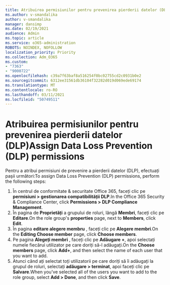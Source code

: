 ```yaml
---
title: Atribuirea permisiunilor pentru prevenirea pierderii datelor (DLP)
ms.author: v-smandalika
author: v-smandalika
manager: dansimp
ms.date: 02/19/2021
audience: Admin
ms.topic: article
ms.service: o365-administration
ROBOTS: NOINDEX, NOFOLLOW
localization_priority: Priority
ms.collection: Adm_O365
ms.custom:
- "7363"
- "9000722"
ms.openlocfilehash: c39a7f63baf8a516254f0bc02755cd2c0931b0e2
ms.sourcegitcommit: 6312ee31561db36104f32282d019d069ede69174
ms.translationtype: MT
ms.contentlocale: ro-RO
ms.lasthandoff: 03/11/2021
ms.locfileid: "50749511"
---
```

# <a name="assign-data-loss-prevention-dlp-permissions"></a><span data-ttu-id="10da0-102">Atribuirea permisiunilor pentru prevenirea pierderii datelor (DLP)</span><span class="sxs-lookup"><span data-stu-id="10da0-102">Assign Data Loss Prevention (DLP) permissions</span></span>

<span data-ttu-id="10da0-103">Pentru a atribui permisiuni de prevenire a pierderii datelor (DLP), efectuați pașii următori:</span><span class="sxs-lookup"><span data-stu-id="10da0-103">To assign Data Loss Prevention (DLP) permissions, perform the following steps:</span></span>

1. <span data-ttu-id="10da0-104">În centrul de conformitate & securitate Office 365, faceți clic pe **permisiuni > gestionarea compatibilității DLP**.</span><span class="sxs-lookup"><span data-stu-id="10da0-104">In the Office 365 Security & Compliance Center, click **Permissions > DLP Compliance Management**.</span></span>
2. <span data-ttu-id="10da0-105">În pagina de **Proprietăți** a grupului de roluri, lângă **Membri**, faceți clic pe **Editare**.</span><span class="sxs-lookup"><span data-stu-id="10da0-105">On the role group's **properties** page, next to **Members**, click **Edit**.</span></span>
3. <span data-ttu-id="10da0-106">În pagina **editare alegere membru** , faceți clic pe **Alegere membri**.</span><span class="sxs-lookup"><span data-stu-id="10da0-106">On the **Editing Choose member** page, click **Choose members**.</span></span>
4. <span data-ttu-id="10da0-107">Pe pagina **Alegeți membri** , faceți clic pe **Adăugare +**, apoi selectați numele fiecărui utilizator pe care doriți să-l adăugați.</span><span class="sxs-lookup"><span data-stu-id="10da0-107">On the **Choose members** page, click **Add+**, and then select the name of each user that you want to add.</span></span>
5. <span data-ttu-id="10da0-108">Atunci când ați selectat toți utilizatorii pe care doriți să îi adăugați la grupul de roluri, selectați **adăugare > terminat**, apoi faceți clic pe **Salvare**.</span><span class="sxs-lookup"><span data-stu-id="10da0-108">When you've selected all of the users you want to add to the role group, select **Add > Done**, and then click **Save**.</span></span>
